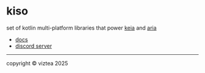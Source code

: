 # kiso

set of kotlin multi-platform libraries that power [keia](https://github.com/keia-bot) and [aria](https://github.com/aria-lib)

- [docs](./docs/readme.md)
- [discord server](https://discord.gg/8R4d8RydT4)

---

copyright &copy; viztea 2025
